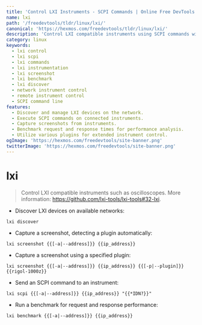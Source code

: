 ```yaml
---
title: 'Control LXI Instruments - SCPI Commands | Online Free DevTools by Hexmos'
name: lxi
path: '/freedevtools/tldr/linux/lxi/'
canonical: 'https://hexmos.com/freedevtools/tldr/linux/lxi/'
description: 'Control LXI compatible instruments using SCPI commands with the lxi tool. Discover devices, capture screenshots, and benchmark performance. Free online tool, no registration required.'
category: linux
keywords:
  - lxi control
  - lxi scpi
  - lxi commands
  - lxi instrumentation
  - lxi screenshot
  - lxi benchmark
  - lxi discover
  - network instrument control
  - remote instrument control
  - SCPI command line
features:
  - Discover and manage LXI devices on the network.
  - Execute SCPI commands on connected instruments.
  - Capture screenshots from instruments.
  - Benchmark request and response times for performance analysis.
  - Utilize various plugins for extended instrument control.
ogImage: 'https://hexmos.com/freedevtools/site-banner.png'
twitterImage: 'https://hexmos.com/freedevtools/site-banner.png'
---
```


# lxi

> Control LXI compatible instruments such as oscilloscopes.
> More information: <https://github.com/lxi-tools/lxi-tools#32-lxi>.

- Discover LXI devices on available networks:

`lxi discover`

- Capture a screenshot, detecting a plugin automatically:

`lxi screenshot {{[-a|--address]}} {{ip_address}}`

- Capture a screenshot using a specified plugin:

`lxi screenshot {{[-a|--address]}} {{ip_address}} {{[-p|--plugin]}} {{rigol-1000z}}`

- Send an SCPI command to an instrument:

`lxi scpi {{[-a|--address]}} {{ip_address}} "{{*IDN?}}"`

- Run a benchmark for request and response performance:

`lxi benchmark {{[-a|--address]}} {{ip_address}}`
